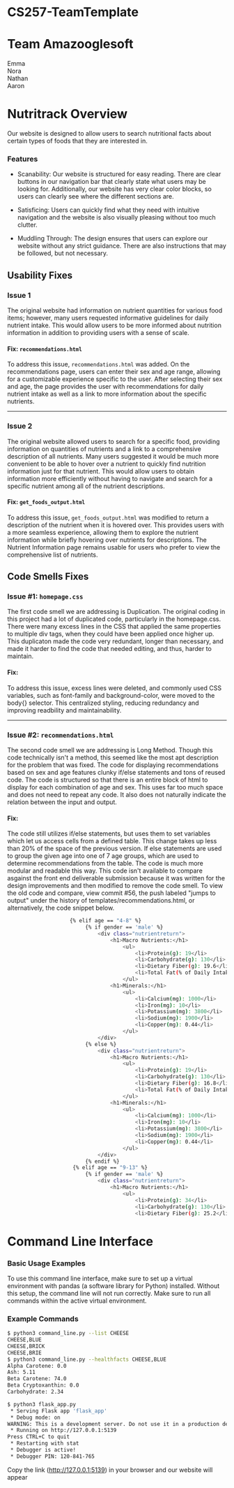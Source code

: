 # CS257-TeamTemplate
# Team Amazooglesoft
Emma\
Nora\
Nathan\
Aaron

# Nutritrack Overview
Our website is designed to allow users to search nutritional facts about certain types of foods that they are interested in.

### Features
* Scanability: Our website is structured for easy reading. There are clear buttons in our navigation bar that clearly state what users may be looking for. Additionally, our website has very clear color blocks, so users can clearly see where the different sections are.

* Satisficing: Users can quickly find what they need with intuitive navigation and the website is also visually pleasing without too much clutter.

* Muddling Through: The design ensures that users can explore our website without any strict guidance. There are also instructions that may be followed, but not necessary.

## Usability Fixes

### Issue 1  
The original website had information on nutrient quantities for various food items; however, many users requested informative guidelines for daily nutrient intake. This would allow users to be more informed about nutrition information in addition to providing users with a sense of scale.

#### Fix: `recommendations.html`  
To address this issue, `recommendations.html` was added. On the recommendations page, users can enter their sex and age range, allowing for a customizable experience specific to the user. After selecting their sex and age, the page provides the user with recommendations for daily nutrient intake as well as a link to more information about the specific nutrients.

---

### Issue 2  
The original website allowed users to search for a specific food, providing information on quantities of nutrients and a link to a comprehensive description of all nutrients. Many users suggested it would be much more convenient to be able to hover over a nutrient to quickly find nutrition information just for that nutrient. This would allow users to obtain information more efficiently without having to navigate and search for a specific nutrient among all of the nutrient descriptions.

#### Fix: `get_foods_output.html`  
To address this issue, `get_foods_output.html` was modified to return a description of the nutrient when it is hovered over. This provides users with a more seamless experience, allowing them to explore the nutrient information while briefly hovering over nutrients for descriptions. The Nutrient Information page remains usable for users who prefer to view the comprehensive list of nutrients.

## Code Smells Fixes

### Issue #1: `homepage.css`
The first code smell we are addressing is Duplication. The original coding in this project had a lot of duplicated code, particularly in the homepage.css. There were many excess lines in the CSS that applied the same properties to multiple div tags, when they could have been applied once higher up. This duplicaton made the code very redundant, longer than necessary, and made it harder to find the code that needed editing, and thus, harder to maintain. 

#### Fix:  
To address this issue, excess lines were deleted, and commonly used CSS variables, such as font-family and background-color, were moved to the body{} selector. This centralized styling, reducing redundancy and improving readbility and maintainability.

---

### Issue #2: `recommendations.html`
The second code smell we are addressing is Long Method. Though this code technically isn't a method, this seemed like the most apt description for the problem that was fixed. The code for displaying recommendations based on sex and age features clunky if/else statements and tons of reused code. The code is structured so that there is an entire block of html to display for each combination of age and sex. This uses far too much space and does not need to repeat any code. It also does not naturally indicate the relation between the input and output.

#### Fix: 
The code still utilizes if/else statements, but uses them to set variables which let us access cells from a defined table. This change takes up less than 20% of the space of the previous version. If else statements are used to group the given age into one of 7 age groups, which are used to determine recommendations from the table. The code is much more modular and readable this way. This code isn't available to compare asgainst the front end deliverable submission because it was written for the design improvements and then modified to remove the code smell. To view the old code and compare, view commit #56, the push labeled "jumps to output" under the history of templates/recommendations.html, or alternatively, the code snippet below.

```bash
                    {% elif age == "4-8" %}
                         {% if gender == 'male' %}
                             <div class="nutrientreturn">
                                 <h1>Macro Nutrients:</h1>
                                     <ul>
                                         <li>Protein(g): 19</li>
                                         <li>Carbohydrate(g): 130</li>
                                         <li>Dietary Fiber(g): 19.6</li>
                                         <li>Total Fat(% of Daily Intake): 25 - 35%</li>
                                     </ul>
                                 <h1>Minerals:</h1>
                                     <ul>
                                         <li>Calcium(mg): 1000</li>
                                         <li>Iron(mg): 10</li>
                                         <li>Potassium(mg): 3800</li>
                                         <li>Sodium(mg): 1900</li>
                                         <li>Copper(mg): 0.44</li>
                                     </ul>
                             </div>
                         {% else %}
                             <div class="nutrientreturn">
                                 <h1>Macro Nutrients:</h1>
                                     <ul>
                                         <li>Protein(g): 19</li>
                                         <li>Carbohydrate(g): 130</li>
                                         <li>Dietary Fiber(g): 16.8</li>
                                         <li>Total Fat(% of Daily Intake): 25-35%</li>
                                     </ul>
                                 <h1>Minerals:</h1>
                                     <ul>
                                         <li>Calcium(mg): 1000</li>
                                         <li>Iron(mg): 10</li>
                                         <li>Potassium(mg): 3800</li>
                                         <li>Sodium(mg): 1900</li>
                                         <li>Copper(mg): 0.44</li>
                                     </ul>
                             </div>
                         {% endif %}
                     {% elif age == "9-13" %}
                         {% if gender == 'male' %}
                             <div class="nutrientreturn">
                                 <h1>Macro Nutrients:</h1>
                                     <ul>
                                         <li>Protein(g): 34</li>
                                         <li>Carbohydrate(g): 130</li>
                                         <li>Dietary Fiber(g): 25.2</li>
```


# Command Line Interface
### Basic Usage Examples

To use this command line interface, make sure to set up a virtual environment with pandas (a software library for Python) installed. Without this setup, the command line will not run correctly. Make sure to run all commands within the active virtual environment. 

### Example Commands
```bash
$ python3 command_line.py --list CHEESE
CHEESE,BLUE
CHEESE,BRICK
CHEESE,BRIE
$ python3 command_line.py --healthfacts CHEESE,BLUE
Alpha Carotene: 0.0
Ash: 5.11
Beta Carotene: 74.0
Beta Cryptoxanthin: 0.0
Carbohydrate: 2.34
```
```bash
$ python3 flask_app.py
 * Serving Flask app 'flask_app'
 * Debug mode: on
WARNING: This is a development server. Do not use it in a production deployment. Use a production WSGI server instead.
 * Running on http://127.0.0.1:5139
Press CTRL+C to quit
 * Restarting with stat
 * Debugger is active!
 * Debugger PIN: 120-841-765
```
Copy the link (http://127.0.0.1:5139) in your browser and our website will appear